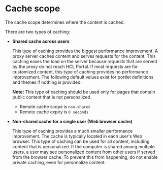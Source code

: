# Cache scope

The cache scope determines where the content is cached.

There are two types of caching:

-   **Shared cache across users**

    This type of caching provides the biggest performance improvement. A proxy server caches content and serves requests for the content. This caching eases the load on the server because requests that are served by the proxy do not reach HCL Portal. If most requests are for customized content, this type of caching provides no performance improvement. The following default values exist for portlet definitions and themes if nothing is provided:

    **Note:** This type of caching should be used only for pages that contain public content that is not personalized.

    -   Remote cache scope is `non-shared`
    -   Remote cache expiry is `0 seconds`
-   **Non-shared cache for a single user \(Web browser cache\)**

    This type of caching provides a much smaller performance improvement. The cache is typically located in each user's Web browser. This type of caching can be used for all content, including content that is personalized. If the computer is shared among multiple users, a user may see personalized content from other users if served from the browser cache. To prevent this from happening, do not enable private caching, even for personalize content.



